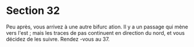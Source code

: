 # Section 32

Peu après, vous arrivez à une autre bifurc ation. Il y a un passage qui mène vers l'est  ;
mais les traces de pas continuent en direction du nord, et vous décidez de les suivre.
Rendez -vous au 37.